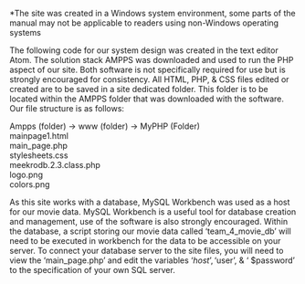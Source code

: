 
*The site was created in a Windows system environment, some parts of the manual may not be applicable to readers using non-Windows operating systems

The following code for our system design was created in the text editor Atom. The solution stack AMPPS was downloaded and used to run the PHP aspect of our site. Both software is not specifically required for use but is strongly encouraged for consistency. All HTML, PHP,  & CSS files edited or created are to be saved in a site dedicated folder. This folder is to be located within the AMPPS folder that was downloaded with the software. Our file structure is as follows:

Ampps (folder) -> www (folder) -> MyPHP (Folder)<br />
mainpage1.html<br />
main_page.php<br />
stylesheets.css<br />
meekrodb.2.3.class.php<br />
logo.png<br />
colors.png<br />

As this site works with a database, MySQL Workbench was used as a host for our movie data. MySQL Workbench is a useful tool for database creation and management, use of the software is also strongly encouraged. Within the database, a script storing our movie data called ‘team_4_movie_db’ will need to be executed in workbench for the data to be accessible on your server. To connect your database server to the site files, you will need to view the ‘main_page.php’ and edit the variables ‘$host’, ‘$user’, & ‘ $password’ to the specification of your own SQL server. 



